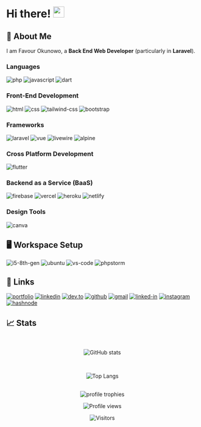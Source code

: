 # Hi there! <img src="https://media.giphy.com/media/hvRJCLFzcasrR4ia7z/giphy.gif" width="29px">

## 🚀 About Me

I am Favour Okunowo, a **Back End Web Developer** (particularly in **Laravel**).

<!-- A graduate of Industrial Physics from **Covenant University** with specialization in **Electronics and IT Applications** -->

### Languages

![php](https://img.shields.io/badge/php-3178C6?style=for-the-badge&logo=php&logoColor=white)
![javascript](https://img.shields.io/badge/JavaScript-323330?style=for-the-badge&logo=javascript&logoColor=F7DF1E)
![dart](https://img.shields.io/badge/Dart-28B6F6?style=for-the-badge&logo=dart&logoColor=white)

<!-- ![python](https://img.shields.io/badge/Python-3776AB?style=for-the-badge&logo=python&logoColor=white) -->

### Front-End Development

![html](https://img.shields.io/badge/HTML5-E34F26?style=for-the-badge&logo=html5&logoColor=white)
![css](https://img.shields.io/badge/CSS3-1572B6?style=for-the-badge&logo=css3&logoColor=white)
![tailwind-css](https://img.shields.io/badge/tailwind_css-06B6D4?style=for-the-badge&logo=tailwind-css&logoColor=white)
![bootstrap](https://img.shields.io/badge/Bootstrap-563D7C?style=for-the-badge&logo=bootstrap&logoColor=white)

### Frameworks

![laravel](https://img.shields.io/badge/Laravel-20232A?style=for-the-badge&logo=laravel&logoColor=red)
![vue](https://img.shields.io/badge/Vue-20232A?style=for-the-badge&logo=vue.js&logoColor=green)
![livewire](https://img.shields.io/badge/Livewire-20232A?style=for-the-badge&logo=livewire&logoColor=lightpink)
![alpine](https://img.shields.io/badge/Alpine-20232A?style=for-the-badge&logo=alpine.js&logoColor=61DAFB)

### Cross Platform Development

![flutter](https://img.shields.io/badge/Flutter-28B6F6?style=for-the-badge&logo=flutter&logoColor=white)

### Backend as a Service (BaaS)

![firebase](https://img.shields.io/badge/Firebase-ffaa00?style=for-the-badge&logo=Firebase&logoColor=white)
![vercel](https://img.shields.io/badge/Vercel-000000?style=for-the-badge&logo=Vercel&logoColor=white)
![heroku](https://img.shields.io/badge/Heroku-430098?style=for-the-badge&logo=heroku&logoColor=white)
![netlify](https://img.shields.io/badge/Netlify-00C7B7?style=for-the-badge&logo=netlify&logoColor=white)

### Design Tools

![canva](https://img.shields.io/badge/canva-00C4CC?style=for-the-badge&logo=canva&logoColor=white)

## 🖥️ Workspace Setup

![i5-8th-gen](https://img.shields.io/badge/Intel-Core_i5_8th-0071C5?style=for-the-badge&logo=intel&logoColor=white)
![ubuntu](https://img.shields.io/badge/Ubuntu-0078D6?style=for-the-badge&logo=ubuntu&logoColor=f28532)
![vs-code](https://img.shields.io/badge/VS_Code-gray?style=for-the-badge&logo=Visual-Studio-Code&logoColor=blue)
![phpstorm](https://img.shields.io/badge/phpstorm-007ACC?style=for-the-badge&logo=phpstorm&logoColor=black)

## 🔗 Links

[![portfolio](https://img.shields.io/badge/Portfolio-5340ff?style=for-the-badge&logo=Google-chrome&logoColor=white)](https://nowodev.netlify.app/)
[![linkedin](https://img.shields.io/badge/LinkedIn-0077B5?style=for-the-badge&logo=LinkedIn&logoColor=white)](https://www.linkedin.com/in/nowocodes/)
[![dev.to](https://img.shields.io/badge/Dev.to-0A0A0A?style=for-the-badge&logo=DevdotTo&logoColor=white)](https://dev.to/nowocodes)
[![github](https://img.shields.io/badge/GitHub-000000?style=for-the-badge&logo=GitHub&logoColor=white)](https://github.com/nowodev)
[![gmail](https://img.shields.io/badge/Gmail-D14836?style=for-the-badge&logo=Gmail&logoColor=white)](mailto:toluwaniokunowo@gmail.com)
[![linked-in](https://img.shields.io/badge/twitter-0077B5?style=for-the-badge&logo=twitter&logoColor=white)](https://www.twitter.com/nowodev/)
[![instagram](https://img.shields.io/badge/Instagram-E4405F?style=for-the-badge&logo=instagram&logoColor=white)](https://www.instagram.com/farvyy/)
[![hashnode](https://img.shields.io/badge/hashnode-111827?style=for-the-badge&logo=hashnode&logoColor=blue)](https://nowocodes.hashnode.dev/)

<!-- [![resume](https://img.shields.io/badge/Resume-4285F4?style=for-the-badge&logo=read-the-docs&logoColor=white)](https://firebasestorage.googleapis.com/v0/b/tapajyoti-bose.appspot.com/o/Tapajyoti%20Bose.pdf?alt=media&token=68b3f3e3-cf56-4666-b4fa-9897c80eec2e) -->
<!-- [![medium](https://img.shields.io/badge/medium-000000?style=for-the-badge&logo=medium&logoColor=white)](https://nowodev.medium.com/) -->

## 📈 Stats

<br />

<div align="center">

![GitHub stats](https://github-readme-stats.vercel.app/api?username=nowodev&show_icons=true)

  <br />
  
  ![Top Langs](https://github-readme-stats.vercel.app/api/top-langs/?username=nowodev&layout=compact)
  
  <br />
  
  <img src="https://github-profile-trophy.vercel.app/?username=nowodev&row=10&column=6&margin-h=8&theme=darkhub&count_private=true&margin-w=15&no-frame=true" alt="profile trophies" />

  <br />

![Profile views](https://gpvc.arturio.dev/nowodev)

![Visitors](https://visitor-badge.laobi.icu/badge?page_id=nowodev.nowodev)

</div>
